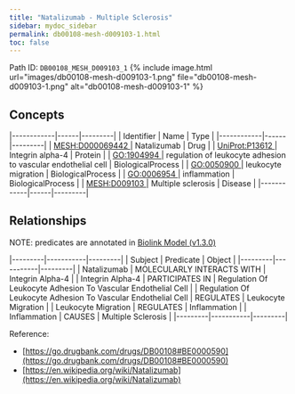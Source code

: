 ```yaml
---
title: "Natalizumab - Multiple Sclerosis"
sidebar: mydoc_sidebar
permalink: db00108-mesh-d009103-1.html
toc: false 
---
```



Path ID: `DB00108_MESH_D009103_1`
{% include image.html url="images/db00108-mesh-d009103-1.png" file="db00108-mesh-d009103-1.png" alt="db00108-mesh-d009103-1" %}

## Concepts

|------------|------|---------|
| Identifier | Name | Type    |
|------------|------|---------|
| <a href="https://identifiers.org/MESH:D000069442">MESH:D000069442 </a> | Natalizumab | Drug |
| <a href="https://identifiers.org/UniProt:P13612">UniProt:P13612 </a> | Integrin alpha-4 | Protein |
| <a href="https://identifiers.org/GO:1904994">GO:1904994 </a> | regulation of leukocyte adhesion to vascular endothelial cell | BiologicalProcess |
| <a href="https://identifiers.org/GO:0050900">GO:0050900 </a> | leukocyte migration | BiologicalProcess |
| <a href="https://identifiers.org/GO:0006954">GO:0006954 </a> | inflammation | BiologicalProcess |
| <a href="https://identifiers.org/MESH:D009103">MESH:D009103 </a> | Multiple sclerosis | Disease |
|------------|------|---------|

## Relationships


NOTE: predicates are annotated in <a href="https://github.com/biolink/biolink-model/releases/tag/v1.3.0">Biolink Model (v1.3.0)</a>

|---------|-----------|---------|
| Subject | Predicate | Object  |
|---------|-----------|---------|
| Natalizumab | MOLECULARLY INTERACTS WITH | Integrin Alpha-4 |
| Integrin Alpha-4 | PARTICIPATES IN | Regulation Of Leukocyte Adhesion To Vascular Endothelial Cell |
| Regulation Of Leukocyte Adhesion To Vascular Endothelial Cell | REGULATES | Leukocyte Migration |
| Leukocyte Migration | REGULATES | Inflammation |
| Inflammation | CAUSES | Multiple Sclerosis |
|---------|-----------|---------|

Reference: 
  - [https://go.drugbank.com/drugs/DB00108#BE0000590](https://go.drugbank.com/drugs/DB00108#BE0000590)
  - [https://en.wikipedia.org/wiki/Natalizumab](https://en.wikipedia.org/wiki/Natalizumab)
